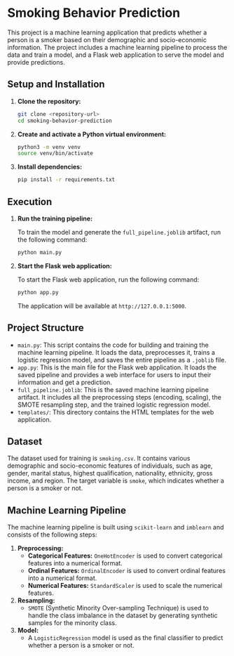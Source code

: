 # Smoking Behavior Prediction

This project is a machine learning application that predicts whether a person is a smoker based on their demographic and socio-economic information. The project includes a machine learning pipeline to process the data and train a model, and a Flask web application to serve the model and provide predictions.

## Setup and Installation

1.  **Clone the repository:**

    ```bash
    git clone <repository-url>
    cd smoking-behavior-prediction
    ```

2.  **Create and activate a Python virtual environment:**

    ```bash
    python3 -m venv venv
    source venv/bin/activate
    ```

3.  **Install dependencies:**

    ```bash
    pip install -r requirements.txt
    ```

## Execution

1.  **Run the training pipeline:**

    To train the model and generate the `full_pipeline.joblib` artifact, run the following command:

    ```bash
    python main.py
    ```

2.  **Start the Flask web application:**

    To start the Flask web application, run the following command:

    ```bash
    python app.py
    ```

    The application will be available at `http://127.0.0.1:5000`.

## Project Structure

-   `main.py`: This script contains the code for building and training the machine learning pipeline. It loads the data, preprocesses it, trains a logistic regression model, and saves the entire pipeline as a `.joblib` file.
-   `app.py`: This is the main file for the Flask web application. It loads the saved pipeline and provides a web interface for users to input their information and get a prediction.
-   `full_pipeline.joblib`: This is the saved machine learning pipeline artifact. It includes all the preprocessing steps (encoding, scaling), the SMOTE resampling step, and the trained logistic regression model.
-   `templates/`: This directory contains the HTML templates for the web application.

## Dataset

The dataset used for training is `smoking.csv`. It contains various demographic and socio-economic features of individuals, such as age, gender, marital status, highest qualification, nationality, ethnicity, gross income, and region. The target variable is `smoke`, which indicates whether a person is a smoker or not.

## Machine Learning Pipeline

The machine learning pipeline is built using `scikit-learn` and `imblearn` and consists of the following steps:

1.  **Preprocessing:**
    -   **Categorical Features:** `OneHotEncoder` is used to convert categorical features into a numerical format.
    -   **Ordinal Features:** `OrdinalEncoder` is used to convert ordinal features into a numerical format.
    -   **Numerical Features:** `StandardScaler` is used to scale the numerical features.
2.  **Resampling:**
    -   `SMOTE` (Synthetic Minority Over-sampling Technique) is used to handle the class imbalance in the dataset by generating synthetic samples for the minority class.
3.  **Model:**
    -   A `LogisticRegression` model is used as the final classifier to predict whether a person is a smoker or not.
